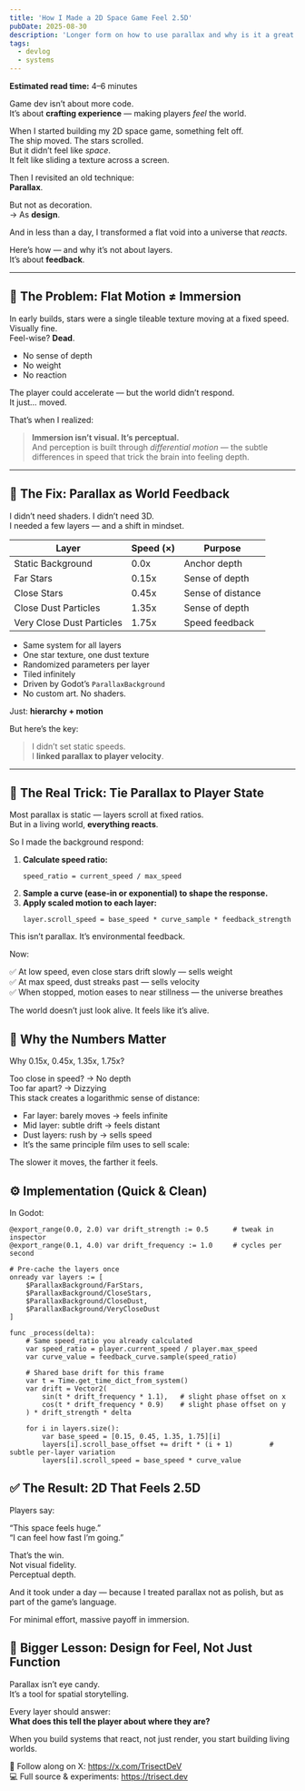 ```yaml
---
title: 'How I Made a 2D Space Game Feel 2.5D'
pubDate: 2025-08-30
description: 'Longer form on how to use parallax and why is it a great tool'
tags:
  - devlog
  - systems
---
```


**Estimated read time:** 4–6 minutes

Game dev isn’t about more code.  
It’s about **crafting experience** — making players *feel* the world.

When I started building my 2D space game, something felt off.  
The ship moved. The stars scrolled.  
But it didn’t feel like *space*.  
It felt like sliding a texture across a screen.

Then I revisited an old technique:  
**Parallax**.

But not as decoration.  
→ As **design**.

And in less than a day, I transformed a flat void into a universe that *reacts*.

Here’s how — and why it’s not about layers.  
It’s about **feedback**.

---

## 🔄 The Problem: Flat Motion ≠ Immersion

In early builds, stars were a single tileable texture moving at a fixed speed.  
Visually fine.  
Feel-wise? **Dead**.

- No sense of depth  
- No weight  
- No reaction

The player could accelerate — but the world didn’t respond.  
It just… moved.

That’s when I realized:  
> **Immersion isn’t visual. It’s perceptual.**  
> And perception is built through *differential motion* — the subtle differences in speed that trick the brain into feeling depth.

---

## 🎯 The Fix: Parallax as World Feedback

I didn’t need shaders. I didn’t need 3D.  
I needed a few layers — and a shift in mindset.

| Layer                   | Speed (×) | Purpose                  |
|------------------------|----------|---------------------------|
| Static Background       | 0.0x     | Anchor depth              |
| Far Stars               | 0.15x    | Sense of depth            |
| Close Stars             | 0.45x    | Sense of distance         |
| Close Dust Particles    | 1.35x    | Sense of depth            |
| Very Close Dust Particles | 1.75x  | Speed feedback            |

- Same system for all layers  
- One star texture, one dust texture  
- Randomized parameters per layer  
- Tiled infinitely  
- Driven by Godot’s `ParallaxBackground`  
- No custom art. No shaders.  

Just: **hierarchy + motion**

But here’s the key:  
> I didn’t set static speeds.  
> I **linked parallax to player velocity**.

---

## 🧠 The Real Trick: Tie Parallax to Player State

Most parallax is static — layers scroll at fixed ratios.  
But in a living world, **everything reacts**.

So I made the background respond:

1. **Calculate speed ratio:**  
   ```gdscript
   speed_ratio = current_speed / max_speed
2. **Sample a curve (ease-in or exponential) to shape the response.**
3. **Apply scaled motion to each layer:**
	```gdscript
	layer.scroll_speed = base_speed * curve_sample * feedback_strength
	```

This isn’t parallax.
It’s environmental feedback.

Now:

✅ At low speed, even close stars drift slowly — sells weight  
✅ At max speed, dust streaks past — sells velocity  
✅ When stopped, motion eases to near stillness — the universe breathes  

The world doesn’t just look alive.
It feels like it’s alive.


## 📏 Why the Numbers Matter
Why 0.15x, 0.45x, 1.35x, 1.75x?

Too close in speed? → No depth  
Too far apart? → Dizzying  
This stack creates a logarithmic sense of distance:  

- Far layer: barely moves → feels infinite
- Mid layer: subtle drift → feels distant
- Dust layers: rush by → sells speed
- It’s the same principle film uses to sell scale:

The slower it moves, the farther it feels. 

## ⚙️ Implementation (Quick & Clean)
In Godot:
``` gdscript
@export_range(0.0, 2.0) var drift_strength := 0.5      # tweak in inspector
@export_range(0.1, 4.0) var drift_frequency := 1.0     # cycles per second

# Pre-cache the layers once
onready var layers := [
    $ParallaxBackground/FarStars,
    $ParallaxBackground/CloseStars,
    $ParallaxBackground/CloseDust,
    $ParallaxBackground/VeryCloseDust
]

func _process(delta):
    # Same speed_ratio you already calculated
    var speed_ratio = player.current_speed / player.max_speed
    var curve_value = feedback_curve.sample(speed_ratio)

    # Shared base drift for this frame
    var t = Time.get_time_dict_from_system()
    var drift = Vector2(
        sin(t * drift_frequency * 1.1),   # slight phase offset on x
        cos(t * drift_frequency * 0.9)    # slight phase offset on y
    ) * drift_strength * delta

    for i in layers.size():
        var base_speed = [0.15, 0.45, 1.35, 1.75][i]
        layers[i].scroll_base_offset += drift * (i + 1)         # subtle per-layer variation
        layers[i].scroll_speed = base_speed * curve_value
```

## ✅ The Result: 2D That Feels 2.5D
Players say:   

“This space feels huge.”   
“I can feel how fast I’m going.”    

That’s the win.   
Not visual fidelity.   
Perceptual depth.   

And it took under a day — because I treated parallax not as polish, but as part of the game’s language.

For minimal effort, massive payoff in immersion.

## 🧩 Bigger Lesson: Design for Feel, Not Just Function

Parallax isn’t eye candy.  
It’s a tool for spatial storytelling.

Every layer should answer:   
**What does this tell the player about where they are?**

When you build systems that react, not just render,
you start building living worlds.

🧵 Follow along on X: https://x.com/TrisectDeV   
💻 Full source & experiments: https://trisect.dev